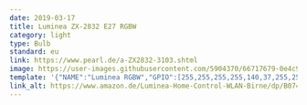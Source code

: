 ```yaml
---
date: 2019-03-17
title: Luminea ZX-2832 E27 RGBW
category: light
type: Bulb
standard: eu
link: https://www.pearl.de/a-ZX2832-3103.shtml
image: https://user-images.githubusercontent.com/5904370/66717679-0e4c9a00-eddc-11e9-8db4-a2bca9fa0791.png
template: '{"NAME":"Luminea RGBW","GPIO":[255,255,255,255,140,37,255,255,38,142,141,255,255],"FLAG":1,"BASE":18}' 
link_alt: https://www.amazon.de/Luminea-Home-Control-WLAN-Birne/dp/B074SZ6VQC
---
```










